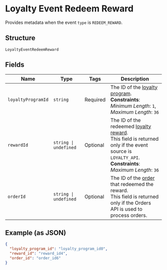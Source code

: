 
# Loyalty Event Redeem Reward

Provides metadata when the event `type` is `REDEEM_REWARD`.

## Structure

`LoyaltyEventRedeemReward`

## Fields

| Name | Type | Tags | Description |
|  --- | --- | --- | --- |
| `loyaltyProgramId` | `string` | Required | The ID of the [loyalty program](../../doc/models/loyalty-program.md).<br>**Constraints**: *Minimum Length*: `1`, *Maximum Length*: `36` |
| `rewardId` | `string \| undefined` | Optional | The ID of the redeemed [loyalty reward](../../doc/models/loyalty-reward.md).<br>This field is returned only if the event source is `LOYALTY_API`.<br>**Constraints**: *Maximum Length*: `36` |
| `orderId` | `string \| undefined` | Optional | The ID of the [order](../../doc/models/order.md) that redeemed the reward.<br>This field is returned only if the Orders API is used to process orders. |

## Example (as JSON)

```json
{
  "loyalty_program_id": "loyalty_program_id0",
  "reward_id": "reward_id4",
  "order_id": "order_id6"
}
```

